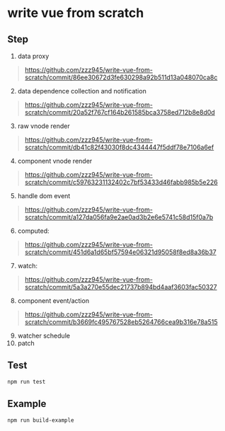 # write vue from scratch
## Step
1. data proxy
> https://github.com/zzz945/write-vue-from-scratch/commit/86ee30672d3fe630298a92b511d13a048070ca8c
2. data dependence collection and notification
> https://github.com/zzz945/write-vue-from-scratch/commit/20a52f767cf164b261585bca3758ed712b8e8d0d
3. raw vnode render
> https://github.com/zzz945/write-vue-from-scratch/commit/db41c82f43030f8dc4344447f5ddf78e7106a6ef
4. component vnode render
> https://github.com/zzz945/write-vue-from-scratch/commit/c59763231132402c7bf53433d46fabb985b5e226
5. handle dom event
> https://github.com/zzz945/write-vue-from-scratch/commit/a127da056fa9e2ae0ad3b2e6e5741c58d15f0a7b
6. computed:
> https://github.com/zzz945/write-vue-from-scratch/commit/451d6a1d65bf57594e06321d95058f8ed8a36b37
7. watch:
> https://github.com/zzz945/write-vue-from-scratch/commit/5a3a270e55dec21737b894bd4aaf3603fac50327
8. component event/action
> https://github.com/zzz945/write-vue-from-scratch/commit/b3669fc495767528eb5264766cea9b316e78a515
9. watcher schedule
10. patch
## Test
```sh
npm run test
```
## Example
```sh
npm run build-example
```